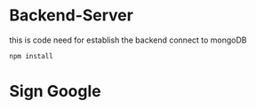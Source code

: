 # Backend-Server

this is code need for establish the backend
connect to mongoDB 

````
npm install
````

# Sign Google

